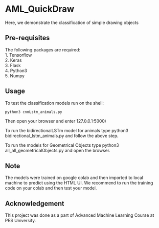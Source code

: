 # AML_QuickDraw
Here, we demonstrate the classification of simple drawing objects

## Pre-requisites
The following packages are required:<br />
	1. Tensorflow <br />
	2. Keras <br />
	3. Flask <br />
	4. Python3 <br />
	5. Numpy <br />

## Usage
To test the classification models run on the shell:
```bash
python3 cnnLstm_animals.py
```
Then open your browser and enter 127.0.0.1:5000/

To run the bidirectionalLSTm model for animals type python3 bidirectional\_lstm\_animals.py and follow the above step.

To run the models for Geometrical Objects type python3 all\_all_geometricalObjects.py and open the browser.

## Note 
The models were trained on google colab and then imported to local machine to predict using the HTML UI. We recommend to run the training code on your colab and then test your model. 

## Acknowledgement
This project was done as a part of Advanced Machine Learning Course at PES University.
